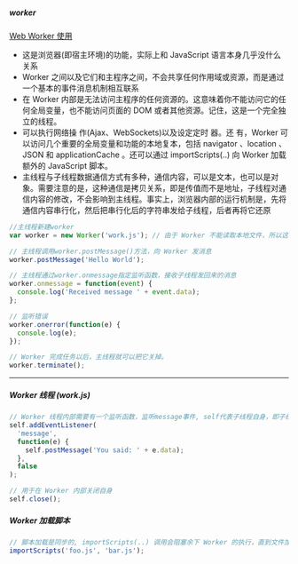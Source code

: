 ##### worker

[ Web Worker 使用 ](http://www.ruanyifeng.com/blog/2018/07/web-worker.html)

- 这是浏览器(即宿主环境)的功能，实际上和 JavaScript 语言本身几乎没什么关系
- Worker 之间以及它们和主程序之间，不会共享任何作用域或资源，而是通过一个基本的事件消息机制相互联系
- 在 Worker 内部是无法访问主程序的任何资源的。这意味着你不能访问它的任何全局变量，也不能访问页面的 DOM 或者其他资源。记住，这是一个完全独立的线程。
- 可以执行网络操 作(Ajax、WebSockets)以及设定定时 器。还 有，Worker 可以访问几个重要的全局变量和功能的本地复本，包括 navigator 、location 、JSON 和 applicationCache 。还可以通过 importScripts(..) 向 Worker 加载额外的 JavaScript 脚本。
- 主线程与子线程数据通信方式有多种，通信内容，可以是文本，也可以是对象。需要注意的是，这种通信是拷贝关系，即是传值而不是地址，子线程对通信内容的修改，不会影响到主线程。事实上，浏览器内部的运行机制是，先将通信内容串行化，然后把串行化后的字符串发给子线程，后者再将它还原

```javascript
//主线程新建worker
var worker = new Worker('work.js'); // 由于 Worker 不能读取本地文件，所以这个脚本必须来自网络

// 主线程调用worker.postMessage()方法，向 Worker 发消息
worker.postMessage('Hello World');

// 主线程通过worker.onmessage指定监听函数，接收子线程发回来的消息
worker.onmessage = function(event) {
  console.log('Received message ' + event.data);
};

// 监听错误
worker.onerror(function(e) {
  console.log(e);
});

// Worker 完成任务以后，主线程就可以把它关掉。
worker.terminate();
```

---

##### Worker 线程 (work.js)

```javascript
// Worker 线程内部需要有一个监听函数，监听message事件, self代表子线程自身，即子线程的全局对象。也可以使用self.onmessage.
self.addEventListener(
  'message',
  function(e) {
    self.postMessage('You said: ' + e.data);
  },
  false
);

// 用于在 Worker 内部关闭自身
self.close();
```

##### Worker 加载脚本

```javascript
// 脚本加载是同步的, importScripts(..) 调用会阻塞余下 Worker 的执行，直到文件加载和执行完成
importScripts('foo.js', 'bar.js');
```

